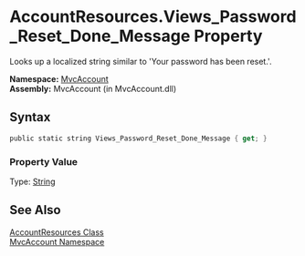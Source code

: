 AccountResources.Views_Password_Reset_Done_Message Property
===========================================================
Looks up a localized string similar to 'Your password has been reset.'.

**Namespace:** [MvcAccount][1]  
**Assembly:** MvcAccount (in MvcAccount.dll)

Syntax
------

```csharp
public static string Views_Password_Reset_Done_Message { get; }
```

### Property Value
Type: [String][2]

See Also
--------
[AccountResources Class][3]  
[MvcAccount Namespace][1]  

[1]: ../README.md
[2]: http://msdn2.microsoft.com/en-us/library/s1wwdcbf
[3]: README.md